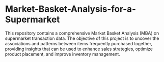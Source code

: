 # Market-Basket-Analysis-for-a-Supermarket
This repository contains a comprehensive Market Basket Analysis (MBA) on supermarket transaction data. The objective of this project is to uncover the associations and patterns between items frequently purchased together, providing insights that can be used to enhance sales strategies, optimize product placement, and improve inventory management.
